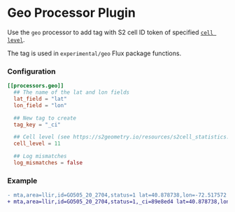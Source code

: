 # Geo Processor Plugin

Use the `geo` processor to add tag with S2 cell ID token of specified [`cell level`][cell levels].

The tag is used in `experimental/geo` Flux package functions.

### Configuration

```toml
[[processors.geo]]
  ## The name of the lat and lon fields
  lat_field = "lat"
  lon_field = "lon"

  ## New tag to create
  tag_key = "_ci"

  ## Cell level (see https://s2geometry.io/resources/s2cell_statistics.html)
  cell_level = 11

  ## Log mismatches
  log_mismatches = false
```

### Example

```diff
- mta,area=llir,id=GO505_20_2704,status=1 lat=40.878738,lon=-72.517572 1560540094
+ mta,area=llir,id=GO505_20_2704,status=1,_ci=89e8ed4 lat=40.878738,lon=-72.517572 1560540094
```

[cell levels]: https://s2geometry.io/resources/s2cell_statistics.html
